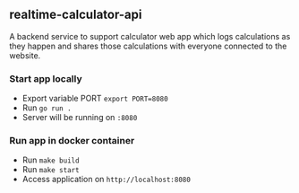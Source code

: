 ## realtime-calculator-api

A backend service to support calculator web app which logs calculations as they happen and shares those calculations
with everyone connected to the website.

### Start app locally

* Export variable PORT `export PORT=8080`
* Run `go run .`
* Server will be running on `:8080`

### Run app in docker container

* Run `make build`
* Run `make start`
* Access application on `http://localhost:8080`
